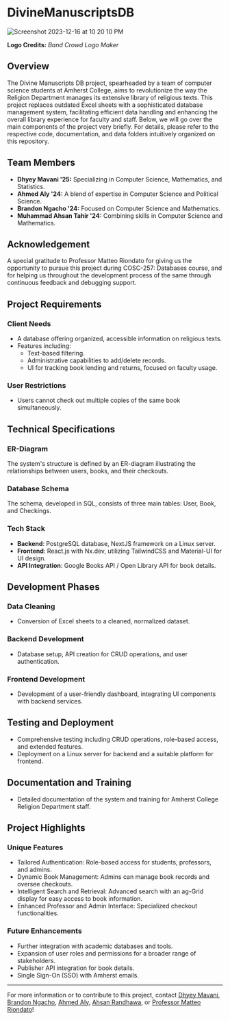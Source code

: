 # DivineManuscriptsDB

![Screenshot 2023-12-16 at 10 20 10 PM](https://github.com/dmavani25/DivineManuscriptsDB/assets/89651168/9953281a-7cb3-4722-a844-bbc05fe8456b)

**Logo Credits:** _Band Crowd Logo Maker_

## Overview
The Divine Manuscripts DB project, spearheaded by a team of computer science students at Amherst College, aims to revolutionize the way the Religion Department manages its extensive library of religious texts. This project replaces outdated Excel sheets with a sophisticated database management system, facilitating efficient data handling and enhancing the overall library experience for faculty and staff. Below, we will go over the main components of the project very briefly. For details, please refer to the respective code, documentation, and data folders intuitively organized on this repository.

## Team Members
- **Dhyey Mavani '25:** Specializing in Computer Science, Mathematics, and Statistics.
- **Ahmed Aly '24:** A blend of expertise in Computer Science and Political Science.
- **Brandon Ngacho '24:** Focused on Computer Science and Mathematics.
- **Muhammad Ahsan Tahir '24:** Combining skills in Computer Science and Mathematics.

## Acknowledgement
A special gratitude to Professor Matteo Riondato for giving us the opportunity to pursue this project during COSC-257: Databases course, and for helping us throughout the development process of the same through continuous feedback and debugging support.

## Project Requirements
### Client Needs
- A database offering organized, accessible information on religious texts.
- Features including:
  - Text-based filtering.
  - Administrative capabilities to add/delete records.
  - UI for tracking book lending and returns, focused on faculty usage.

### User Restrictions
- Users cannot check out multiple copies of the same book simultaneously.

## Technical Specifications
### ER-Diagram
The system's structure is defined by an ER-diagram illustrating the relationships between users, books, and their checkouts.

### Database Schema
The schema, developed in SQL, consists of three main tables: User, Book, and Checkings.

### Tech Stack
- **Backend**: PostgreSQL database, NextJS framework on a Linux server.
- **Frontend**: React.js with Nx.dev, utilizing TailwindCSS and Material-UI for UI design.
- **API Integration**: Google Books API / Open Library API for book details.

## Development Phases
### Data Cleaning
- Conversion of Excel sheets to a cleaned, normalized dataset.

### Backend Development
- Database setup, API creation for CRUD operations, and user authentication.

### Frontend Development
- Development of a user-friendly dashboard, integrating UI components with backend services.

## Testing and Deployment
- Comprehensive testing including CRUD operations, role-based access, and extended features.
- Deployment on a Linux server for backend and a suitable platform for frontend.

## Documentation and Training
- Detailed documentation of the system and training for Amherst College Religion Department staff.

## Project Highlights
### Unique Features
- Tailored Authentication: Role-based access for students, professors, and admins.
- Dynamic Book Management: Admins can manage book records and oversee checkouts.
- Intelligent Search and Retrieval: Advanced search with an ag-Grid display for easy access to book information.
- Enhanced Professor and Admin Interface: Specialized checkout functionalities.

### Future Enhancements
- Further integration with academic databases and tools.
- Expansion of user roles and permissions for a broader range of stakeholders.
- Publisher API integration for book details.
- Single Sign-On (SSO) with Amherst emails.

---

For more information or to contribute to this project, contact [Dhyey Mavani](mailto:dmavani25@amherst.edu), [Brandon Ngacho](mailto:bngacho24@amherst.edu), [Ahmed Aly](mailto:aaly24@amherst.edu), [Ahsan Randhawa](mailto:mtahir24@amherst.edu), or [Professor Matteo Riondato](mailto:mriondato@amherst.edu)!
